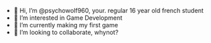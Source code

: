 - 👋 Hi, I’m @psychowolf960, your. regular 16 year old french student
- 👀 I’m interested in Game Development 
- 🌱 I’m currently making my first game
- 💞️ I’m looking to collaborate, whynot?

<!---
psychowolf960/psychowolf960 is a ✨ special ✨ repository because its `README.md` (this file) appears on your GitHub profile.
You can click the Preview link to take a look at your changes.
--->
